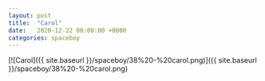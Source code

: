 ```yaml
---
layout: post
title:  "Carol"
date:   2020-12-22 00:00:00 +0000
categories: spaceboy
---
```


[![Carol]({{ site.baseurl }}/spaceboy/38%20-%20carol.png)]({{ site.baseurl }}/spaceboy/38%20-%20carol.png)

